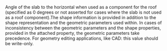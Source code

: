 Angle of the slab to the horizontal when used as a component for the roof (specified as 0 degrees or not asserted for cases where the slab is not used as a roof component).The shape information is provided in addition to the shape representation and the geometric parameters used within. In cases of inconsistency between the geometric parameters and the shape properties, provided in the attached property, the geometric parameters take precedence.  For geometry editing applications, like CAD: this value should be write-only.
